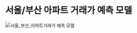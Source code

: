 <h1>서울/부산 아파트 거래가 예측 모델</h1>

![서울_부산_아파트거래가 예측 모델](https://github.com/zzichu/apt_model/assets/114422496/75ef2173-f24a-401b-b47f-0af4691cbe2a)
